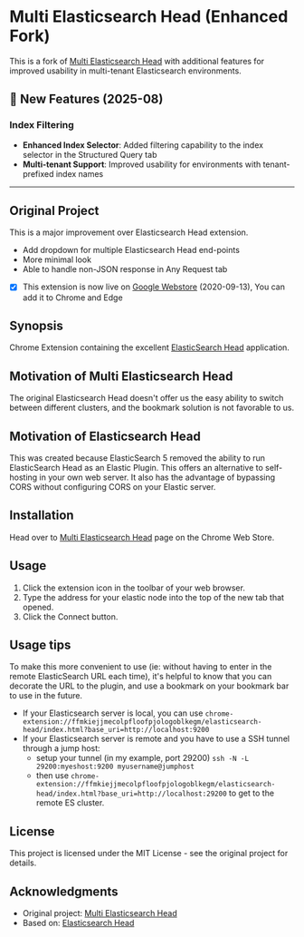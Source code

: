 # Multi Elasticsearch Head (Enhanced Fork)

This is a fork of [Multi Elasticsearch Head](https://github.com/vorapoap/elasticsearch-head-chrome) with additional features for improved usability in multi-tenant Elasticsearch environments.

## 🚀 New Features (2025-08)

### Index Filtering
- **Enhanced Index Selector**: Added filtering capability to the index selector in the Structured Query tab
- **Multi-tenant Support**: Improved usability for environments with tenant-prefixed index names

-----
## Original Project

This is a major improvement over Elasticsearch Head extension.
* Add dropdown for multiple Elasticsearch Head end-points
* More minimal look
* Able to handle non-JSON response in Any Request tab

- [X] This extension is now live on [Google Webstore](https://chrome.google.com/webstore/detail/multi-elasticsearch-head/cpmmilfkofbeimbmgiclohpodggeheim) (2020-09-13), You can add it to Chrome and Edge 

## Synopsis

Chrome Extension containing the excellent [ElasticSearch Head](https://github.com/mobz/elasticsearch-head) application.

## Motivation of Multi Elasticsearch Head

The original Elasticsearch Head doesn't offer us the easy ability to switch between different clusters, and the bookmark solution is not favorable to us.

## Motivation of Elasticsearch Head

This was created because ElasticSearch 5 removed the ability to run ElasticSearch Head as an Elastic Plugin.  This offers an alternative to self-hosting in your own web server.  It also has the advantage of bypassing CORS without configuring CORS on your Elastic server.

## Installation

Head over to [Multi Elasticsearch Head](https://chrome.google.com/webstore/detail/multi-elasticsearch-head/cpmmilfkofbeimbmgiclohpodggeheim) page on the Chrome Web Store.

## Usage

1. Click the extension icon in the toolbar of your web browser.
2. Type the address for your elastic node into the top of the new tab that opened.
3. Click the Connect button.

## Usage tips

To make this more convenient to use (ie: without having to enter in the remote ElasticSearch URL each time), it's helpful to know that you can decorate the URL to the plugin, and use a bookmark on your bookmark bar to use in the future.

* If your Elasticsearch server is local, you can use
`chrome-extension://ffmkiejjmecolpfloofpjologoblkegm/elasticsearch-head/index.html?base_uri=http://localhost:9200`
* If your Elasticsearch server is remote and you have to use a SSH tunnel through a jump host:
	* setup your tunnel (in my example, port 29200)
	  `ssh -N -L 29200:myeshost:9200 myusername@jumphost`
	* then use `chrome-extension://ffmkiejjmecolpfloofpjologoblkegm/elasticsearch-head/index.html?base_uri=http://localhost:29200` to get to the remote ES cluster.

## License

This project is licensed under the MIT License - see the original project for details.

## Acknowledgments

- Original project: [Multi Elasticsearch Head](https://github.com/lyfeyaj/elasticsearch-head-chrome)
- Based on: [Elasticsearch Head](https://github.com/mobz/elasticsearch-head)


